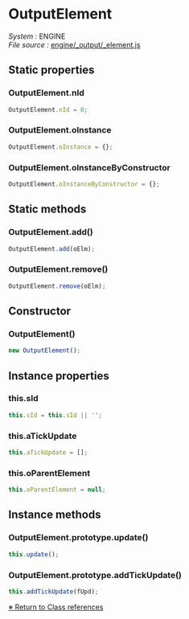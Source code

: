 # OutputElement


_System :_ ENGINE  
_File source :_ [engine/_output/_element.js](https://github.com/de-sign/DBZ-Versus/blob/master/src/assets/js/engine/_output/_element.js)

## Static properties
### OutputElement.nId

```javascript
OutputElement.nId = 0;
```

### OutputElement.oInstance

```javascript
OutputElement.oInstance = {};
```

### OutputElement.oInstanceByConstructor

```javascript
OutputElement.oInstanceByConstructor = {};
```


## Static methods
### OutputElement.add()

```javascript
OutputElement.add(oElm);
```

### OutputElement.remove()

```javascript
OutputElement.remove(oElm);
```


## Constructor
### OutputElement()

```javascript
new OutputElement();
```


## Instance properties
### this.sId

```javascript
this.sId = this.sId || '';
```

### this.aTickUpdate

```javascript
this.aTickUpdate = [];
```

### this.oParentElement

```javascript
this.oParentElement = null;
```


## Instance methods
### OutputElement.prototype.update()

```javascript
this.update();
```

### OutputElement.prototype.addTickUpdate()

```javascript
this.addTickUpdate(fUpd);
```


<link rel="stylesheet" href="../_doc.css" />

[&#8251; Return to Class references](References.md)